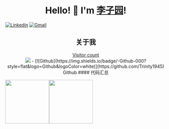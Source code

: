 <h1 align="center"> Hello! 👋  I'm <a href="https://github.com/Venom-lemon">李子园</a>!</h1>


[![Linkedin](https://img.shields.io/badge/-LinkedIn-blue?style=flat&logo=Linkedin&logoColor=white)](https://www.linkedin.com/)
[![Gmail](https://img.shields.io/badge/-Gmail-c14438?style=flat&logo=Gmail&logoColor=white)](mc1753343931@gmail.com)
<h2 align="center">关于我</h2>
<a href="https://alili.tech"><p align="center"> Visitor count<br> <img src="https://profile-counter.glitch.me/Venom-lemon/count.svg" /></a>
- [![Github](https://img.shields.io/badge/-Github-000?style=flat&logo=Github&logoColor=white)](https://github.com/Trinity1945) Github
#### 代码汇总	

<img align="" height="137px"  src="https://github-readme-stats.vercel.app/api?username=Trinity1945&hide_title=true&hide_border=true&show_icons=true&include_all_commits=true&line_height=21&bg_color=0,EC6C6C,FFD479,FFFC79,73FA79&theme=graywhite&locale=cn" /><img align="" height="137px"  src="https://github-readme-stats.vercel.app/api/top-langs/?username=Trinity1945&hide_title=true&hide_border=true&layout=compact&bg_color=0,73FA79,73FDFF,D783FF&theme=graywhite&locale=cn" />
